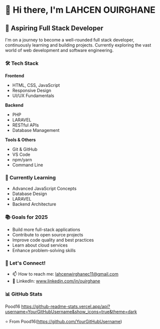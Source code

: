 
# 👋 Hi there, I'm LAHCEN OUIRGHANE

## 🚀 Aspiring Full Stack Developer

I'm on a journey to become a well-rounded full stack developer, continuously learning and building projects. Currently exploring the vast world of web development and software engineering.

### 🛠️ Tech Stack

**Frontend**
- HTML, CSS, JavaScript
- Responsive Design
- UI/UX Fundamentals

**Backend**
- PHP
- LARAVEL
- RESTful APIs
- Database Management

**Tools & Others**
- Git & GitHub
- VS Code
- npm/yarn
- Command Line

### 🌱 Currently Learning
- Advanced JavaScript Concepts
- Database Design
- LARAVEL
- Backend Architecture

### 📚 Goals for 2025
- Build more full-stack applications
- Contribute to open source projects
- Improve code quality and best practices
- Learn about cloud services
- Enhance problem-solving skills

### 🤝 Let's Connect!
- 📫 How to reach me: lahcenwirghanec11@gmail.com
- 💼 LinkedIn: www.linkedin.com/in/ouirghane

### 📊 GitHub Stats
Pood16 https://github-readme-stats.vercel.app/api?username=YourGitHubUsername&show_icons=true&theme=dark


⭐️ From Pood16(https://github.com/YourGitHubUsername)
